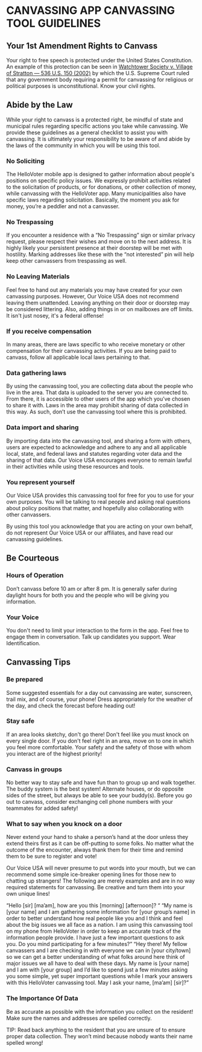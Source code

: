 # CANVASSING APP CANVASSING TOOL GUIDELINES

## Your 1st Amendment Rights to Canvass

Your right to free speech is protected under the United States Constitution. An example of this protection can be seen in [Watchtower Society v. Village of Stratton — 536 U.S. 150 (2002)](https://en.wikipedia.org/wiki/Watchtower_Bible_%26_Tract_Society_of_New_York,_Inc._v._Village_of_Stratton) by which the U.S. Supreme Court ruled
that any government body requiring a permit for canvassing for religious or political purposes is unconstitutional. Know your civil rights.

## Abide by the Law

While your right to canvass is a protected right, be mindful of state and municipal rules regarding specific actions you take while canvassing. We provide these guidelines as a general checklist to assist you with canvassing. It is ultimately your responsibility to be aware of and abide by the laws of the community in which you will be using this tool.

### No Soliciting

The HelloVoter mobile app is designed to gather information about people's positions on specific policy issues. We expressly prohibit activities related to the solicitation of products, or for donations, or
other collection of money, while canvassing with the HelloVoter app. Many municipalities also have specific laws regarding solicitation. Basically, the moment you ask for money, you’re a peddler and not a canvasser.

### No Trespassing

If you encounter a residence with a “No Trespassing” sign or similar privacy request, please respect their wishes and move on to the next address. It is highly likely your persistent presence at their doorstep will be met with hostility. Marking addresses like these with the “not interested” pin will help keep other canvassers from trespassing as well.

### No Leaving Materials

Feel free to hand out any materials you may have created for your own canvassing purposes. However, Our Voice USA does not recommend leaving them unattended. Leaving anything on their door or doorstep may be considered littering. Also, adding things in or on mailboxes are off limits. It isn't just nosey, it's a federal offense!

### If you receive compensation

In many areas, there are laws specific to who receive monetary or other compensation for their canvassing activities. If you are being paid to canvass, follow all applicable local laws pertaining to that.

### Data gathering laws

By using the canvassing tool, you are collecting data about the people who live in the area. That data is uploaded to the server you are connected to. From there, it is accessible to other users of the app which you’ve chosen to share it with. Laws in the area may prohibit sharing of data collected in this way. As such, don’t use the canvassing tool where this is prohibited.  

### Data import and sharing

By importing data into the canvassing tool, and sharing a form with others, users are expected to acknowledge and adhere to any and all applicable local, state, and federal laws and statutes regarding voter data and the sharing of that data. Our Voice USA encourages everyone to remain lawful in their activities while using these resources and tools.

### You represent yourself

Our Voice USA provides this canvassing tool for free for you to use for your own purposes. You will be talking to real people and asking real questions about policy positions that matter, and hopefully also collaborating with other canvassers.

By using this tool you acknowledge that you are acting on your own behalf, do not represent Our Voice USA or our affiliates, and have read our canvassing guidelines.

## Be Courteous

### Hours of Operation

Don’t canvass before 10 am or after 8 pm. It is generally safer during daylight hours for both you and the people who will be giving you information.

### Your Voice

You don't need to limit your interaction to the form in the app. Feel free to engage them in conversation. Talk up candidates you support. Wear Identification.

## Canvassing Tips

### Be prepared

Some suggested essentials for a day out canvassing are water, sunscreen, trail mix, and of course, your phone! Dress appropriately for the weather of the day, and check the forecast before heading out!

### Stay safe

If an area looks sketchy, don't go there! Don't feel like you must knock on every single door. If you don't feel right in an area, move on to one in which you feel more comfortable. Your safety and the safety of those with whom you interact are of the highest priority!

### Canvass in groups

No better way to stay safe and have fun than to group up and walk together. The buddy system is the best system! Alternate houses, or do opposite sides of the street, but always be able to see your buddy(s). Before you go out to canvass, consider exchanging cell phone numbers with your teammates for added safety!

### What to say when you knock on a door

Never extend your hand to shake a person’s hand at the door unless they extend theirs first as it can be off-putting to some folks. No matter what the outcome of the encounter, always thank them for their time and remind them to be sure to register and vote!

Our Voice USA will never presume to put words into your mouth, but we can recommend some simple ice-breaker opening lines for those new to chatting up strangers!  The following are merely examples and are in no way required statements for canvassing. Be creative and turn them into your own unique lines!

“Hello [sir] [ma’am], how are you this [morning] [afternoon]? “ <Allow them to answer>
“My name is [your name] and I am gathering some information for [your group’s name] in order to better understand how real people like you and I think and feel about the big issues we all face as a nation. I am using this canvassing tool on my phone from HelloVoter in order to keep an accurate track of the information people provide. I have just a few important questions to ask you. Do you mind participating for a few minutes?”
“Hey there! My fellow canvassers and I are checking in with everyone we can in [your city/town] so we can get a better understanding of what folks around here think of major issues we all have to deal with these days. My name is [your name] and I am with [your group] and I’d like to spend just a few minutes asking you some simple, yet super important questions while I mark your answers with this HelloVoter canvassing tool. May I ask your name, [ma’am] [sir]?”

### The Importance Of Data

Be as accurate as possible with the information you collect on the resident! Make sure the names and addresses are spelled correctly.

TIP: Read back anything to the resident that you are unsure of to ensure proper data collection. They won’t mind because nobody wants their name spelled wrong!
